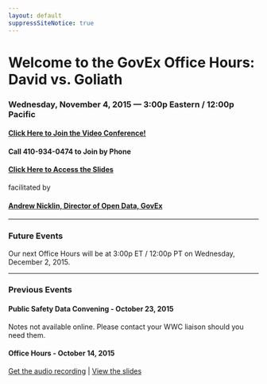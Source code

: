 ```yaml
---
layout: default
suppressSiteNotice: true
---
```


  <div class="row center-block">
    <h1>Welcome to the GovEx Office Hours: David vs. Goliath</h1>
    <h3>Wednesday, November 4, 2015 &mdash; 3:00p Eastern / 12:00p Pacific</h3>
    <h4><a href="https://zoom.us/j/6396268606">Click Here to Join the Video Conference!</a></h4>
    <h4>Call 410-934-0474 to Join by Phone
    <h4><a href="https://drive.google.com/open?id=0B9eOOc60hbhLNDcxNURkS1dlSkU">Click Here to Access the Slides</a></h4>
    <p>facilitated by</p>
    <h4><a href="https://www.linkedin.com/in/andrewnicklin">Andrew Nicklin, Director of Open Data, GovEx</a></h4>
    <hr />
    <h3>Future Events</h3>
    <p>Our next Office Hours will be at 3:00p ET / 12:00p PT on Wednesday, December 2, 2015.</p>
  </div>
    <hr />
  <div class="row center-block">
    <h3>Previous Events</h2>
    <h4>Public Safety Data Convening - October 23, 2015</h4>
    <p>
      Notes not available online. Please contact your WWC liaison should you need them.
    </p>
  </div>
    <h4>Office Hours - October 14, 2015</h4>
    <p>
      <a href="https://drive.google.com/file/d/0B1QndTlkKRzEX2NEZUZmMjl4a2M/view">Get the audio recording</a> | 
      <a href="https://drive.google.com/file/d/0B3D_5mo12oglcUxBTlZqdGtOVWs/view">View the slides</a>
    </p>
  </div>
      
